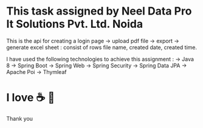 # This task assigned by Neel Data Pro It Solutions Pvt. Ltd. Noida

This is the api for creating a login page -> upload pdf file -> export -> generate excel sheet : consist of rows file name, created date, created time.

I have used the following technologies to achieve this assignment :
    -> Java 8
    -> Spring Boot
    -> Spring Web
    -> Spring Security
    -> Spring Data JPA
    -> Apache Poi
    -> Thymleaf

# I love :coffee:   :pizza:

Thank you
